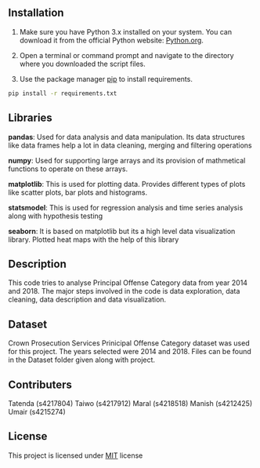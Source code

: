 


## Installation

1. Make sure you have Python 3.x installed on your system. You can download it from the official Python website: [Python.org](https://www.python.org/downloads/).

2. Open a terminal or command prompt and navigate to the directory where you downloaded the script files.

3. Use the package manager [pip](https://pip.pypa.io/en/stable/) to install requirements.

```bash
pip install -r requirements.txt
```

## Libraries

**pandas**: Used for data analysis and data manipulation. Its data structures like data frames help a lot in data cleaning, merging and filtering operations

**numpy**: Used for supporting large arrays and its provision of mathmetical functions to operate on these arrays. 

**matplotlib**: This is used for plotting data. Provides different types of plots like scatter plots, bar plots and histograms.

**statsmodel**: This is used for regression analysis and time series analysis along with hypothesis testing

**seaborn**: It is based on matplotlib but its a high level data visualization library. Plotted heat maps with the help of this library


## Description

This code tries to analyse Principal Offense Category data from year 2014 and 2018. 
The major steps involved in the code is data exploration, data cleaning, data description and data visualization.

## Dataset

Crown Prosecution Services Prinicipal Offense Category dataset was used for this project. The years selected were 2014 and 2018. Files can be found in the Dataset folder given along with project.

## Contributers
Tatenda (s4217804)
Taiwo (s4217912)
Maral (s4218518)
Manish (s4212425)
Umair (s4215274)



## License

This project is licensed under [MIT](https://choosealicense.com/licenses/mit/) license